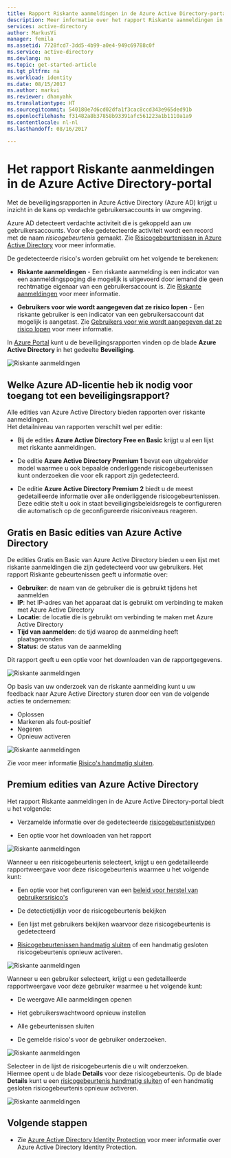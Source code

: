 ```yaml
---
title: Rapport Riskante aanmeldingen in de Azure Active Directory-portal | Microsoft Docs
description: Meer informatie over het rapport Riskante aanmeldingen in de Azure Active Directory-portal
services: active-directory
author: MarkusVi
manager: femila
ms.assetid: 7728fcd7-3dd5-4b99-a0e4-949c69788c0f
ms.service: active-directory
ms.devlang: na
ms.topic: get-started-article
ms.tgt_pltfrm: na
ms.workload: identity
ms.date: 08/15/2017
ms.author: markvi
ms.reviewer: dhanyahk
ms.translationtype: HT
ms.sourcegitcommit: 540180e7d6cd02dfa1f3cac8ccd343e965ded91b
ms.openlocfilehash: f31482a8b37858b93391afc561223a1b1110a1a9
ms.contentlocale: nl-nl
ms.lasthandoff: 08/16/2017

---
```

# <a name="risky-sign-ins-report-in-the-azure-active-directory-portal"></a>Het rapport Riskante aanmeldingen in de Azure Active Directory-portal

Met de beveiligingsrapporten in Azure Active Directory (Azure AD) krijgt u inzicht in de kans op verdachte gebruikersaccounts in uw omgeving. 

Azure AD detecteert verdachte activiteit die is gekoppeld aan uw gebruikersaccounts. Voor elke gedetecteerde activiteit wordt een record met de naam *risicogebeurtenis* gemaakt. Zie [Risicogebeurtenissen in Azure Active Directory](active-directory-identity-protection-risk-events.md) voor meer informatie. 

De gedetecteerde risico's worden gebruikt om het volgende te berekenen:

- **Riskante aanmeldingen** - Een riskante aanmelding is een indicator van een aanmeldingspoging die mogelijk is uitgevoerd door iemand die geen rechtmatige eigenaar van een gebruikersaccount is. Zie [Riskante aanmeldingen](active-directory-identityprotection.md#risky-sign-ins) voor meer informatie. 

- **Gebruikers voor wie wordt aangegeven dat ze risico lopen** - Een riskante gebruiker is een indicator van een gebruikersaccount dat mogelijk is aangetast. Zie [Gebruikers voor wie wordt aangegeven dat ze risico lopen](active-directory-identityprotection.md#users-flagged-for-risk) voor meer informatie.  

In [Azure Portal](https://portal.azure.com) kunt u de beveiligingsrapporten vinden op de blade **Azure Active Directory** in het gedeelte **Beveiliging**. 

![Riskante aanmeldingen](./media/active-directory-reporting-security-risky-sign-ins/10.png)


## <a name="what-azure-ad-license-do-you-need-to-access-a-security-report"></a>Welke Azure AD-licentie heb ik nodig voor toegang tot een beveiligingsrapport?  

Alle edities van Azure Active Directory bieden rapporten over riskante aanmeldingen.  
Het detailniveau van rapporten verschilt wel per editie: 

- Bij de edities **Azure Active Directory Free en Basic** krijgt u al een lijst met riskante aanmeldingen. 

- De editie **Azure Active Directory Premium 1** bevat een uitgebreider model waarmee u ook bepaalde onderliggende risicogebeurtenissen kunt onderzoeken die voor elk rapport zijn gedetecteerd. 

- De editie **Azure Active Directory Premium 2** biedt u de meest gedetailleerde informatie over alle onderliggende risicogebeurtenissen. Deze editie stelt u ook in staat beveiligingsbeleidsregels te configureren die automatisch op de geconfigureerde risiconiveaus reageren.



## <a name="azure-active-directory-free-and-basic-edition"></a>Gratis en Basic edities van Azure Active Directory

De edities Gratis en Basic van Azure Active Directory bieden u een lijst met riskante aanmeldingen die zijn gedetecteerd voor uw gebruikers. Het rapport Riskante gebeurtenissen geeft u informatie over:

- **Gebruiker**: de naam van de gebruiker die is gebruikt tijdens het aanmelden
- **IP**: het IP-adres van het apparaat dat is gebruikt om verbinding te maken met Azure Active Directory
- **Locatie**: de locatie die is gebruikt om verbinding te maken met Azure Active Directory
- **Tijd van aanmelden**: de tijd waarop de aanmelding heeft plaatsgevonden
- **Status**: de status van de aanmelding

Dit rapport geeft u een optie voor het downloaden van de rapportgegevens.

![Riskante aanmeldingen](./media/active-directory-reporting-security-risky-sign-ins/01.png)

Op basis van uw onderzoek van de riskante aanmelding kunt u uw feedback naar Azure Active Directory sturen door een van de volgende acties te ondernemen:

- Oplossen
- Markeren als fout-positief
- Negeren
- Opnieuw activeren

![Riskante aanmeldingen](./media/active-directory-reporting-security-risky-sign-ins/21.png)

Zie voor meer informatie [Risico's handmatig sluiten](active-directory-identityprotection.md#closing-risk-events-manually).

## <a name="azure-active-directory-premium-editions"></a>Premium edities van Azure Active Directory

Het rapport Riskante aanmeldingen in de Azure Active Directory-portal biedt u het volgende:

- Verzamelde informatie over de gedetecteerde [risicogebeurtenistypen](active-directory-identity-protection-risk-events.md)

- Een optie voor het downloaden van het rapport


![Riskante aanmeldingen](./media/active-directory-reporting-security-risky-sign-ins/456.png)


Wanneer u een risicogebeurtenis selecteert, krijgt u een gedetailleerde rapportweergave voor deze risicogebeurtenis waarmee u het volgende kunt:

- Een optie voor het configureren van een [beleid voor herstel van gebruikersrisico's](active-directory-identityprotection.md#user-risk-security-policy)  

- De detectietijdlijn voor de risicogebeurtenis bekijken  

- Een lijst met gebruikers bekijken waarvoor deze risicogebeurtenis is gedetecteerd

- [Risicogebeurtenissen handmatig sluiten](active-directory-identityprotection.md#closing-risk-events-manually) of een handmatig gesloten risicogebeurtenis opnieuw activeren. 


![Riskante aanmeldingen](./media/active-directory-reporting-security-risky-sign-ins/457.png)

Wanneer u een gebruiker selecteert, krijgt u een gedetailleerde rapportweergave voor deze gebruiker waarmee u het volgende kunt:

- De weergave Alle aanmeldingen openen

- Het gebruikerswachtwoord opnieuw instellen

- Alle gebeurtenissen sluiten

- De gemelde risico's voor de gebruiker onderzoeken. 


![Riskante aanmeldingen](./media/active-directory-reporting-security-risky-sign-ins/324.png)


Selecteer in de lijst de risicogebeurtenis die u wilt onderzoeken.  
Hiermee opent u de blade **Details** voor deze risicogebeurtenis. Op de blade **Details** kunt u een [risicogebeurtenis handmatig sluiten](active-directory-identityprotection.md#closing-risk-events-manually) of een handmatig gesloten risicogebeurtenis opnieuw activeren. 


![Riskante aanmeldingen](./media/active-directory-reporting-security-risky-sign-ins/325.png)





## <a name="next-steps"></a>Volgende stappen

- Zie [Azure Active Directory Identity Protection](active-directory-identityprotection.md) voor meer informatie over Azure Active Directory Identity Protection.


